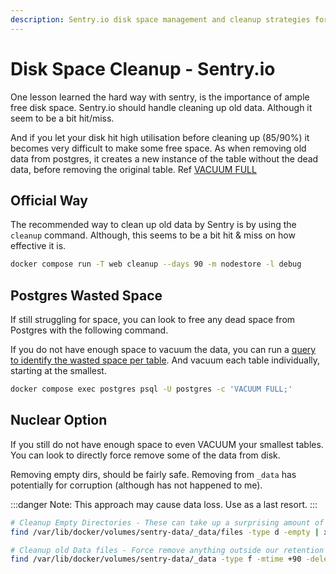 ```yaml
---
description: Sentry.io disk space management and cleanup strategies for preventing storage issues in self-hosted instances.
---
```

# Disk Space Cleanup - Sentry.io

One lesson learned the hard way with sentry, is the importance of ample free disk space. Sentry.io should handle cleaning up old data. Although it seem to be a bit hit/miss.

And if you let your disk hit high utilisation before cleaning up (85/90%) it becomes very difficult to make some free space. As when removing old data from postgres, it creates a new instance of the table without the dead data, before removing the original table. Ref [VACUUM FULL](https://www.postgresql.org/docs/current/routine-vacuuming.html#VACUUM-FOR-SPACE-RECOVERY)


## Official Way
The recommended way to clean up old data by Sentry is by using the `cleanup` command. Although, this seems to be a bit hit & miss on how effective it is.

```sh
docker compose run -T web cleanup --days 90 -m nodestore -l debug
```

## Postgres Wasted Space
If still struggling for space, you can look to free any dead space from Postgres with the following command. 

If you do not have enough space to vacuum the data, you can run a [query to identify the wasted space per table](https://markandruth.co.uk/2016/05/25/finding-the-amount-of-space-wasted-in-postgres-tables). And vacuum each table individually, starting at the smallest. 

```sh
docker compose exec postgres psql -U postgres -c 'VACUUM FULL;'
```

## Nuclear Option
If you still do not have enough space to even VACUUM your smallest tables. You can look to directly force remove some of the data from disk. 

Removing empty dirs, should be fairly safe. Removing from `_data` has potentially for corruption (although has not happened to me).

:::danger
Note: This approach may cause data loss. Use as a last resort.
:::

```sh
# Cleanup Empty Directories - These can take up a surprising amount of space
find /var/lib/docker/volumes/sentry-data/_data/files -type d -empty | xargs -r rmdir

# Cleanup old Data files - Force remove anything outside our retention date
find /var/lib/docker/volumes/sentry-data/_data -type f -mtime +90 -delete
```